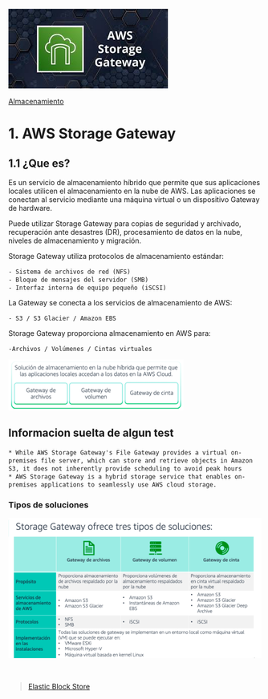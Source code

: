 ![Amazon Store GateWay](../../00_assets/Almacenamiento/storeGateway-logo.jpeg)

[Almacenamiento](../../02-Almacenamiento/)

# 1. AWS Storage Gateway

## 1.1 ¿Que es?

Es un servicio de almacenamiento híbrido que permite que sus aplicaciones locales utilicen el almacenamiento en la nube de AWS. Las aplicaciones se conectan al servicio mediante una máquina virtual o un dispositivo Gateway de hardware.

Puede utilizar Storage Gateway para copias de seguridad y archivado, recuperación ante desastres (DR), procesamiento de datos en la nube, niveles de almacenamiento y migración.

Storage Gateway utiliza protocolos de almacenamiento estándar: 

    - Sistema de archivos de red (NFS)
    - Bloque de mensajes del servidor (SMB)
    - Interfaz interna de equipo pequeño (iSCSI) 

La Gateway se conecta a los servicios de almacenamiento de AWS:

    - S3 / S3 Glacier / Amazon EBS

Storage Gateway proporciona almacenamiento en AWS para: 

    -Archivos / Volúmenes / Cintas virtuales

![imagen](../../00_assets/Almacenamiento/almacenamiento-storagegateway.png)

## Informacion suelta de algun test

    * While AWS Storage Gateway's File Gateway provides a virtual on-premises file server, which can store and retrieve objects in Amazon S3, it does not inherently provide scheduling to avoid peak hours
    * AWS Storage Gateway is a hybrid storage service that enables on-premises applications to seamlessly use AWS cloud storage.
    

### Tipos de soluciones

![Tipos de Soluciones](../../00_assets/Almacenamiento/soluciones-StorageGateway.png)

<br/>

> [Elastic Block Store](../De%20Bloque,%20en%20Archivos%20y%20Objetos/ebs.md)

<br/>